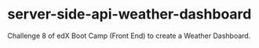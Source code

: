# server-side-api-weather-dashboard
Challenge 8 of edX Boot Camp (Front End) to create a Weather Dashboard.

